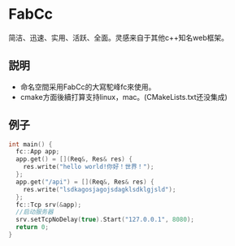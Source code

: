 # FabCc
简洁、迅速、实用、活跃、全面。灵感来自于其他c++知名web框架。

## 説明
- 命名空間采用FabCc的大寫駝峰fc來使用。
- cmake方面後續打算支持linux，mac。(CMakeLists.txt还没集成)

## 例子
```c++
int main() {
  fc::App app;
  app.get() = [](Req&, Res& res) {
	res.write("hello world!你好！世界！");
  };
  app.get("/api") = [](Req&, Res& res) {
	res.write("lsdkagosjagojsdagklsdklgjsld");
  };
  fc::Tcp srv(&app);
  //启动服务器
  srv.setTcpNoDelay(true).Start("127.0.0.1", 8080);
  return 0;
}
```
